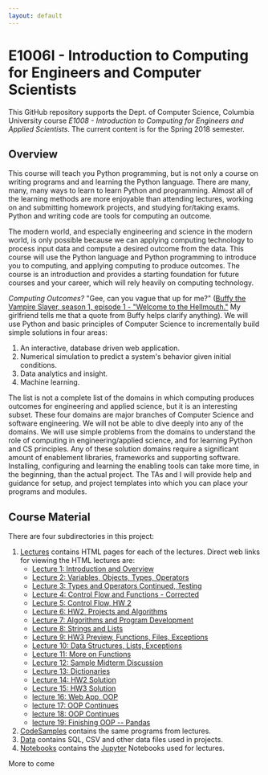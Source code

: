 ```yaml
---
layout: default
---
```


# E1006I - Introduction to Computing for Engineers and Computer Scientists

This GitHub repository supports the Dept. of Computer Science, Columbia University course
_E1008 - Introduction to Computing for Engineers and Applied Scientists_. The current content is for
the Spring 2018 semester.

## Overview

This course will teach you Python programming, but is not only a course on writing programs and
and learning the Python
language. There are many, many, many ways to learn to learn Python and programming.
Almost all of the learning methods are more enjoyable than attending lectures,
working on and submitting homework projects, and studying for/taking exams.
Python and writing code are tools for computing an outcome.

The modern world,
and especially engineering and science in the modern world, is only possible because we can
applying computing technology to
process input data and compute a desired outcome from the data.
This course will use the Python language and
Python programming to introduce you to computing,
and applying computing to produce outcomes. The course is an introduction and provides a
starting foundation for future courses and your career, which will rely heavily on computing technology.

_Computing Outcomes?_ "Gee, can you vague that up for me?"
([Buffy the Vampire Slayer, season 1, episode 1 - "Welcome to the Hellmouth."](https://en.wikipedia.org/wiki/Welcome_to_the_Hellmouth) My girlfriend
tells me that a quote from Buffy helps clarify anything).
We will use Python and basic principles of Computer Science to incrementally build simple solutions in
four areas:
1. An interactive, database driven web application.
1. Numerical simulation to predict a system's behavior given initial conditions.
1. Data analytics and insight.
1. Machine learning.

The list is not a complete list of the domains in which computing produces outcomes
for engineering and applied science, but it is
an interesting subset. These four domains are major branches of Computer
Science and software engineering. We will not be able to dive deeply into
any of the domains. We will use simple problems from the domains to understand
the role of computing in engineering/applied science, and for learning
Python and CS principles. Any of these solution domains require a
significant amount of enablement libraries, frameworks and supporting software.
Installing, configuring and learning the enabling tools can take more time, in the beginning,
than the actual project. The TAs and I will provide help and guidance for setup, and project
templates into which you can place your programs and modules.

## Course Material

There are four subdirectories in this project:

1. [Lectures](./Lectures) contains HTML pages for each of the lectures. Direct web links for
viewing the HTML lectures are:
    - [Lecture 1: Introduction and Overview](./Lectures/L1_s2018_Introduction_v2.html)
    - [Lecture 2: Variables, Objects, Types, Operators](./Lectures/e1006-L2-s2018-v3.html)
    - [Lecture 3: Types and Operators Continued, Testing](./Lectures/e1006-L3-s2018-Operators.html)
    - [Lecture 4: Control Flow and Functions - Corrected](./Lectures/e1006_L4_S2018_Control_Flow.html)
    - [Lecture 5: Control Flow, HW 2](./Lectures/e1006_L5_S2018_Control_Flow_Algorithm.html)
    - [Lecture 6: HW2, Projects and Algorithms](./Lectures/e1006_L6_S2018_HW2_Algorithms_V2.html)
    - [Lecture 7: Algorithms and Program Development](./Lectures/e1006_L7_S2018_Algorithms_and_Development.html)
    - [Lecture 8: Strings and Lists](./Lectures/e1006_L8_S2018_Strings_and_Lists.html)
    - [Lecture 9: HW3 Preview, Functions, Files, Exceptions](./Lectures/e1006_L9_S2018_Functions_Files_HW3.html)
    - [Lecture 10: Data Structures, Lists, Exceptions](./Lectures/e1006_L10_S2018_Exceptions_Lists.html)
    - [Lecture 11: More on Functions](./Lectures/e1006_L11_S2018_More_on_Functions.html)
    - [Lecture 12: Sample Midterm Discussion](./Lectures/midterm-sample.html)
    - [Lecture 13: Dictionaries](./Lectures/e1006_L12_S2018_Dictionaries.html)
    - [Lecture 14: HW2 Solution](./Lectures/e1006_HW2_solution/e1006_HW2_solution.html)
    - [Lecture 15: HW3 Solution](./Lectures/e1006_L13_S2018_HW3_Iter_HW4.html)
    - [lecture 16: Web App, OOP](./Lectures/e1006_L14_S2018_OOP.html)
    - [lecture 17: OOP Continues](./Lectures/e1006_L15_S2018_OOP-Continues.html)
    - [lecture 18: OOP Continues](./Lectures/e1006_L16_S2018_OOP-Continues/e1006_L16_S2018_OOP-Continues.html)
    - [lecture 19: Finishing OOP -- Pandas](./Lectures/e1006_L19_S2018_OOP-Final-Pandas.html)
1. [CodeSamples](./CodeSamples) contains the same programs from lectures.
1. [Data](./Data) contains SQL, CSV and other data files used in projects.
1. [Notebooks](./Notebooks) contains the [Jupyter](http://jupyter.org/) Notebooks used
for lectures.

More to come
  